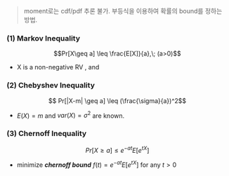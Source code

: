 > moment로는 cdf/pdf 추론 불가. 부등식을 이용하여 확률의 bound를 정하는 방법.


### (1) Markov Inequality
$$Pr[X\geq a] \leq \frac{E[X]}{a},\; (a>0)$$
- X is a non-negative RV , and 





### (2) Chebyshev Inequality
$$ Pr[|X-m| \geq a] \leq (\frac{\sigma}{a})^2$$
- $E(X)=m$ and $var(X)=\sigma^2$ are known.






### (3) Chernoff Inequality
$$Pr[X\geq a] \leq e^{-at}E[e^{t X}]$$
- minimize ***chernoff bound*** $f(t)=e^{-at}E[e^{t X}]$   for any $t>0$ 